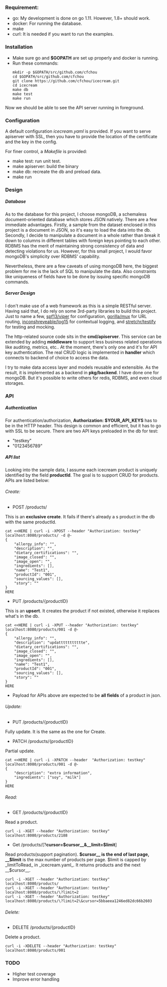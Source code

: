 
### Requirement:
- go: My development is done on go 1.11. However, 1.8+ should work.
- docker: For running the database.
- make 
- curl: It is needed if you want to run the examples.

### Installation

- Make sure go and __$GOPATH__ are set up properly and docker is running.
- Run these commands:
    ```
    mkdir -p $GOPATH/src/github.com/cfchou
    cd $GOPATH/src/github.com/cfchou
    git clone https://github.com/cfchou/icecream.git
    cd icecream
    make db
    make test
    make run
    ```
Now we should be able to see the API server running in foreground.


### Configuration

A default configuration _icecream.yaml_ is provided. If you want to serve apiserver with SSL, then you have to provide the location of the certificate and the key in the config. 

For finer control, a _Makefile_ is provided:
- make test: run unit test.
- make apiserver: build the binary 
- make db: recreate the db and preload data.
- make run


### Design

##### Database
As to the database for this project, I choose mongoDB, a schemaless document-oriented database which stores JSON natively. There are a few immediate advantages. Firstly, a sample from the dataset enclosed in this project is a document in JSON, so it's easy to load the data into the db. Secondly, I decide to manipulate a document in a whole rather than break it down to columns in different tables with foreign keys pointing to each other. RDBMS has the merit of maintaining strong consistency of data and detecting violations for us. However, for this small project, I would favor mongoDB's simplicity over RDBMS' capability.

Nevertheless, there are a few caveats of using mongoDB here, the biggest problem for me is the lack of SQL to manipulate the data. Also constraints like uniqueness of fields have to be done by issuing specific mongoDB commands.


##### Server Design
I don't make use of a web framework as this is a simple RESTful server. Having said that, I do rely on some 3rd-party libraries to build this project. Just to name a few, [spf13/viper](https://github.com/spf13/viper) for configuration, [gorilla/mux](http://www.gorillatoolkit.org/pkg/mux) for URL routing, [inconshreveable/log15](https://github.com/inconshreveable/log15) for contextual logging, and [stretchr/testify](https://github.com/stretchr/testify) for testing and mocking.

The http-related source code sits in the __cmd/apiserver__. This service can be extended by adding __middleware__ to support less business related operations like auditing, metrics, etc.. At the moment, there's only one and it's for API key authentication. The real CRUD logic is implemented in __handler__ which connects to backend of choice to access the data.

I try to make data access layer and models reusable and extensible. As the result, it is implemented as a backend in __pkg/backend__. I have done one for mongoDB. But it's possible to write others for redis, RDBMS, and even cloud storages.


### API

##### Authentication
For authentication/authorization, __Authorization: $YOUR_API_KEYS__ has to be in the HTTP header. This design is common and efficient, but it has to go with SSL to be secure. There are two API keys preloaded in the db for test:

- "testkey"
- "0123456789"


##### API list
Looking into the sample data, I assume each icecream product is uniquely identified by the field __productId__.
The goal is to support CRUD for products. APIs are listed below:


###### Create:
* POST /products/
    
This is an __exclusive create__. It fails if there's already a s product in the db with the same productId.
```
cat <<HERE | curl -i -XPOST --header "Authorization: testkey" localhost:8080/products/ -d @-
{
    "allergy_info": "",
    "description": "",
    "dietary_certifications": "",
    "image_closed": "",
    "image_open": "",
    "ingredients": [],
    "name": "Test1",
    "productId": "001",
    "sourcing_values": [],
    "story": ""
}
HERE
```

* PUT /products/{productID}
    
This is an __upsert__. It creates the product if not existed, otherwise it replaces what's in the db.
```
cat <<HERE | curl -i -XPUT --header "Authorization: testkey" localhost:8080/products/001 -d @-
{
    "allergy_info": "",
    "description": "updattttttttttte",
    "dietary_certifications": "",
    "image_closed": "",
    "image_open": "",
    "ingredients": [],
    "name": "Test1",
    "productId": "001",
    "sourcing_values": [],
    "story": ""
}
HERE
```

* Payload for APIs above are expected to be __all fields__ of a product in json.


###### Update:
* PUT /products/{productID}

Fully update. It is the same as the one for Create.


* PATCH /products/{productID}

Partial update.
```
cat <<HERE | curl -i -XPATCH --header  "Authorization: testkey" localhost:8080/products/001 -d @-
{
    "description": "extra information",
    "ingredients": ["soy", "milk"]
}
HERE
```


###### Read:
* GET /products/{productID}

Read a product.
```
curl -i -XGET --header "Authorization: testkey" localhost:8080/products/2188
```

* Get /products/\[?__cursor=$cursor__&__limit=$limit__\]

Read products(support pagination). __$cursor__ is the end of last page, __$limit__ is the max number of products per page. $limit is capped by _limitToRead_ in _icecream.yaml_. It returns products and the next __$cursor__.
```
curl -i -XGET --header "Authorization: testkey" localhost:8080/products/
curl -i -XGET --header "Authorization: testkey" localhost:8080/products/\?limit=2
curl -i -XGET --header "Authorization: testkey" localhost:8080/products/\?limit=2\&cursor=5bbaeea1246ed82dc66b2603
```


###### Delete:
* DELETE /products/{productID}

Delete a product.
```
curl -i -XDELETE --header "Authorization: testkey" localhost:8080/products/001
```


### TODO
- Higher test coverage
- Improve error handling


